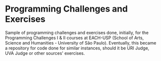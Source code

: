 # Programming Challenges and Exercises

Sample of programming challenges and exercises done, initially, for the Programming Challenges I & II courses at EACH-USP (School of Arts, Science and Humanities - University of São Paulo). Eventually, this became a repository for code done for similar instances, should it be URI Judge, UVA Judge or other sources' exercises.
